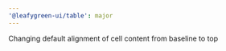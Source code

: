 ```yaml
---
'@leafygreen-ui/table': major
---
```


Changing default alignment of cell content from baseline to top

